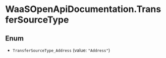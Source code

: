 # WaaSOpenApiDocumentation.TransferSourceType

## Enum


* `TransferSourceType_Address` (value: `"Address"`)


